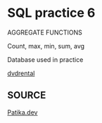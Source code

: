 # SQL practice 6

AGGREGATE FUNCTIONS

Count, max, min, sum, avg

Database used in practice

[dvdrental](https://www.postgresqltutorial.com/postgresql-getting-started/postgresql-sample-database/)

## SOURCE

[Patika.dev](https://app.patika.dev)